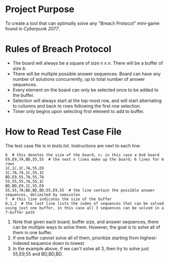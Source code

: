 # Project Purpose
To create a tool that can optimally solve any "Breach Protocol" mini-game found in _Cyberpunk 2077_.

# Rules of Breach Protocol
* The board will always be a square of size _n_ x _n_. There will be a buffer of size _b_.
* There will be multiple possible answer sequences. Board can have any number of solutions concurrently, up to total number of answer sequences.
* Every element on the board can only be selected once to be added to the buffer.
* Selection will always start at the top-most row, and will start alternating to columns and back to rows following the first row selection.
* Timer only begins upon selecting first element to add to buffer.

# How to Read Test Case File
The test case file is in _tests.txt_. Instructions are next to each line:

```text
6  # this denotes the size of the board, n; in this case a 6x6 board
E9,E9,7A,BD,55,55  # the next n lines make up the board; 6 lines for 6 rows
1C,1C,1C,7A,55,E9
1C,7A,7A,1C,55,1C
BD,E9,55,7A,55,7A
55,55,55,7A,55,1C
BD,BD,E9,1C,55,E9
55,55,7A;BD,BD,BD;55,E9,55  # the line contain the possible answer sequences, delimited by semicolon
7  # this line indicates the size of the buffer
0,1,2  # the last line lists the index of sequences that can be solved using just one buffer, in this case all 3 sequences can be solved in a 7-buffer path
```

1. Note that given each board, buffer size, and answer sequences, there can be multiple ways to solve them. However, the goal is to solve all of them in one buffer.
2. If one buffer cannot solve all of them, prioritize starting from highest-indexed sequence down to lowest.
3. In the example above, if we can't solve all 3, then try to solve just 55,E9,55 and BD,BD,BD.